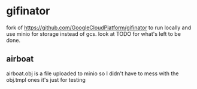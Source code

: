 # gifinator

fork of https://github.com/GoogleCloudPlatform/gifinator to run locally and use minio for storage instead of gcs.
look at TODO for what's left to be done.

## airboat

airboat.obj is a file uploaded to minio so I didn't have to mess with the obj.tmpl ones
it's just for testing
